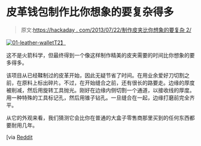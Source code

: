# 皮革钱包制作比你想象的要复杂得多

> 原文:[https://hackaday . com/2013/07/22/制作皮夹比你想象的要复杂 2/](https://hackaday.com/2013/07/22/leather-wallet-making-involves-more-than-you-think-2/)

[![01-leather-wallet](../Images/3e2b509f2ea4c9dc3804111e4caa6b22.png)T2】](http://hackaday.com/wp-content/uploads/2013/07/01-leather-wallet.jpg)

这不是火箭科学，但最终得到一个像这样制作精美的皮夹需要的时间比你想象的要多得多。

该项目从已经鞣制过的皮革开始，因此无疑节省了时间。在用业余爱好刀切割之前，在原料上标出碎片。不过，在开始缝合之前，还有很长的路要走。边缘的厚度被削减，然后用旋转工具抛光。刚好在边缘内侧切割一个通道，以接收线的厚度。用一种特殊的工具标记孔，然后用锥子钻孔。一旦缝合在一起，边缘打磨前完全齐平。

从它的外观来看，我们猜测它会比你在普通的大盒子零售商那里买到的任何东西都要耐用几年。

[via [Reddit](http://www.reddit.com/r/DIY/comments/1imopw/howto_handcrafted_handstitched_leather_wallets/)